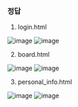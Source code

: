 ### 정답
1. login.html

![image](../img/login_answer1.png)
![image](../img/login_answer2.png)

2. board.html

![image](../img/board_answer1.png)
![image](../img/board_answer2.png)

3. personal_info.html

![image](../img/info_answer1.png)
![image](../img/info_answer2.png)